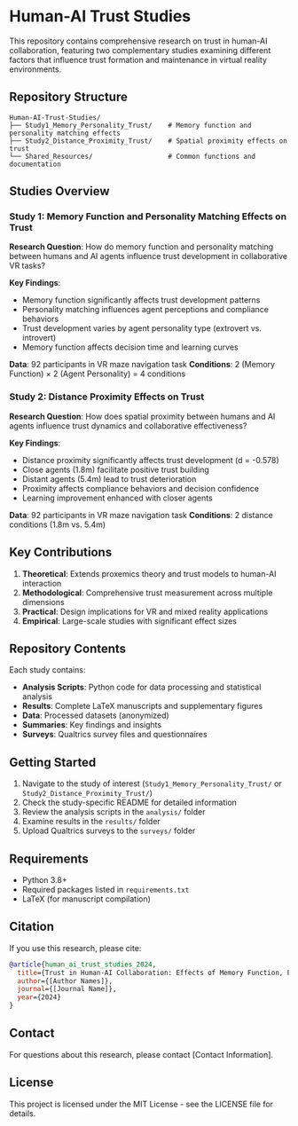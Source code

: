 # Human-AI Trust Studies

This repository contains comprehensive research on trust in human-AI collaboration, featuring two complementary studies examining different factors that influence trust formation and maintenance in virtual reality environments.

## Repository Structure

```
Human-AI-Trust-Studies/
├── Study1_Memory_Personality_Trust/    # Memory function and personality matching effects
├── Study2_Distance_Proximity_Trust/    # Spatial proximity effects on trust
└── Shared_Resources/                   # Common functions and documentation
```

## Studies Overview

### Study 1: Memory Function and Personality Matching Effects on Trust
**Research Question**: How do memory function and personality matching between humans and AI agents influence trust development in collaborative VR tasks?

**Key Findings**:
- Memory function significantly affects trust development patterns
- Personality matching influences agent perceptions and compliance behaviors
- Trust development varies by agent personality type (extrovert vs. introvert)
- Memory function affects decision time and learning curves

**Data**: 92 participants in VR maze navigation task
**Conditions**: 2 (Memory Function) × 2 (Agent Personality) = 4 conditions

### Study 2: Distance Proximity Effects on Trust
**Research Question**: How does spatial proximity between humans and AI agents influence trust dynamics and collaborative effectiveness?

**Key Findings**:
- Distance proximity significantly affects trust development (d = -0.578)
- Close agents (1.8m) facilitate positive trust building
- Distant agents (5.4m) lead to trust deterioration
- Proximity affects compliance behaviors and decision confidence
- Learning improvement enhanced with closer agents

**Data**: 92 participants in VR maze navigation task
**Conditions**: 2 distance conditions (1.8m vs. 5.4m)

## Key Contributions

1. **Theoretical**: Extends proxemics theory and trust models to human-AI interaction
2. **Methodological**: Comprehensive trust measurement across multiple dimensions
3. **Practical**: Design implications for VR and mixed reality applications
4. **Empirical**: Large-scale studies with significant effect sizes

## Repository Contents

Each study contains:
- **Analysis Scripts**: Python code for data processing and statistical analysis
- **Results**: Complete LaTeX manuscripts and supplementary figures
- **Data**: Processed datasets (anonymized)
- **Summaries**: Key findings and insights
- **Surveys**: Qualtrics survey files and questionnaires

## Getting Started

1. Navigate to the study of interest (`Study1_Memory_Personality_Trust/` or `Study2_Distance_Proximity_Trust/`)
2. Check the study-specific README for detailed information
3. Review the analysis scripts in the `analysis/` folder
4. Examine results in the `results/` folder
5. Upload Qualtrics surveys to the `surveys/` folder

## Requirements

- Python 3.8+
- Required packages listed in `requirements.txt`
- LaTeX (for manuscript compilation)

## Citation

If you use this research, please cite:

```bibtex
@article{human_ai_trust_studies_2024,
  title={Trust in Human-AI Collaboration: Effects of Memory Function, Personality Matching, and Spatial Proximity},
  author={[Author Names]},
  journal={[Journal Name]},
  year={2024}
}
```

## Contact

For questions about this research, please contact [Contact Information].

## License

This project is licensed under the MIT License - see the LICENSE file for details.

